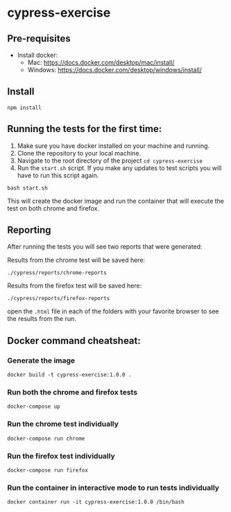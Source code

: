 # cypress-exercise

## Pre-requisites

- Install docker:
  - Mac: https://docs.docker.com/desktop/mac/install/
  - Windows: https://docs.docker.com/desktop/windows/install/

## Install

```
npm install
```

## Running the tests for the first time:

1. Make sure you have docker installed on your machine and running.
2. Clone the repository to your local machine.
3. Navigate to the root directory of the project `cd cypress-exercise`
5. Run the `start.sh` script. If you make any updates to test scripts you will have to run this script again.

```
bash start.sh
```

This will create the docker image and run the container that will execute the test on both chrome and firefox.

## Reporting

After running the tests you will see two reports that were generated:

Results from the chrome test will be saved here:

`./cypress/reports/chrome-reports`

Results from the firefox test will be saved here:

`./cypress/reports/firefox-reports`

open the `.html` file in each of the folders with your favorite browser to see the results from the run.

## Docker command cheatsheat:

### Generate the image

```
docker build -t cypress-exercise:1.0.0 .
```

### Run both the chrome and firefox tests

```
docker-compose up
```

### Run the chrome test individually
```
docker-compose run chrome
```

### Run the firefox test individually
```
docker-compose run firefox
```

### Run the container in interactive mode to run tests individually

```
docker container run -it cypress-exercise:1.0.0 /bin/bash
```
